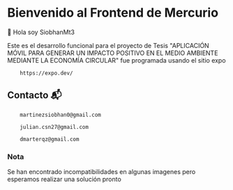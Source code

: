 # Bienvenido al Frontend de Mercurio
👋 Hola soy SiobhanMt3

Este es el desarrollo funcional para el proyecto de Tesis "APLICACIÓN MÓVIL PARA GENERAR UN IMPACTO POSITIVO EN EL MEDIO AMBIENTE MEDIANTE LA ECONOMÍA CIRCULAR" fue programada usando el sitio expo

```
    https://expo.dev/
```

## Contacto 📬

```
    martinezsiobhan0@gmail.com
```
```
    julian.csn27@gmail.com
```
```
    dmarterqz@gmail.com
```

### Nota

Se han encontrado incompatibilidades en algunas imagenes pero esperamos realizar una solución pronto


